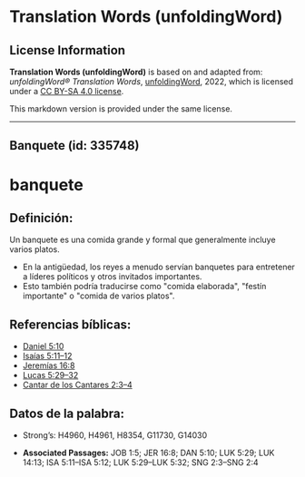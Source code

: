 # Translation Words (unfoldingWord)

## License Information

**Translation Words (unfoldingWord)** is based on and adapted from: _unfoldingWord® Translation Words_, [unfoldingWord](https://unfoldingword.org/utw), 2022, which is licensed under a [CC BY-SA 4.0 license](https://creativecommons.org/licenses/by-sa/4.0/legalcode.en).

This markdown version is provided under the same license.



--------------------------------

## Banquete (id: 335748)

banquete
========

Definición:
-----------

Un banquete es una comida grande y formal que generalmente incluye varios platos.

* En la antigüedad, los reyes a menudo servían banquetes para entretener a líderes políticos y otros invitados importantes.
* Esto también podría traducirse como "comida elaborada", "festín importante" o "comida de varios platos".

Referencias bíblicas:
---------------------

* [Daniel 5:10](https://ref.ly/Dan5:10)
* [Isaías 5:11–12](https://ref.ly/Isa5:11-Isa5:12)
* [Jeremías 16:8](https://ref.ly/Jer16:8)
* [Lucas 5:29–32](https://ref.ly/Luke5:29-Luke5:32)
* [Cantar de los Cantares 2:3–4](https://ref.ly/Song2:3-Song2:4)

Datos de la palabra:
--------------------

* Strong’s: H4960, H4961, H8354, G11730, G14030

* **Associated Passages:** JOB 1:5; JER 16:8; DAN 5:10; LUK 5:29; LUK 14:13; ISA 5:11–ISA 5:12; LUK 5:29–LUK 5:32; SNG 2:3–SNG 2:4

